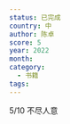 ```yaml
---
status: 已完成
country: 中
author: 陈卓
score: 5
year: 2022
month:
category:
  - 书籍
tags:
---
```

5/10 不尽人意
